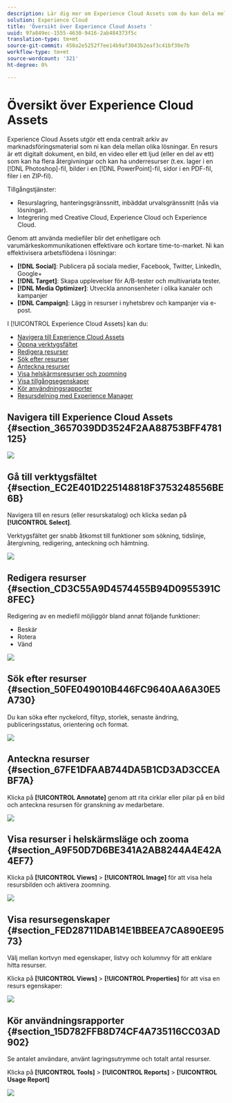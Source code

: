 ```yaml
---
description: Lär dig mer om Experience Cloud Assets som du kan dela mellan olika lösningar.
solution: Experience Cloud
title: 'Översikt över Experience Cloud Assets '
uuid: 97a849ec-1555-4630-9416-2ab484373f5c
translation-type: tm+mt
source-git-commit: 450a2e5252f7ee14b9af3043b2eaf3c41bf30e7b
workflow-type: tm+mt
source-wordcount: '321'
ht-degree: 0%

---
```



# Översikt över Experience Cloud Assets

Experience Cloud Assets utgör ett enda centralt arkiv av marknadsföringsmaterial som ni kan dela mellan olika lösningar. En resurs är ett digitalt dokument, en bild, en video eller ett ljud (eller en del av ett) som kan ha flera återgivningar och kan ha underresurser (t.ex. lager i en [!DNL Photoshop]-fil, bilder i en [!DNL PowerPoint]-fil, sidor i en PDF-fil, filer i en ZIP-fil).

Tillgångstjänster:

* Resurslagring, hanteringsgränssnitt, inbäddat urvalsgränssnitt (nås via lösningar).
* Integrering med Creative Cloud, Experience Cloud och Experience Cloud.

Genom att använda mediefiler blir det enhetligare och varumärkeskommunikationen effektivare och kortare time-to-market. Ni kan effektivisera arbetsflödena i lösningar:

* **[!DNL Social]**: Publicera på sociala medier, Facebook, Twitter, LinkedIn, Google+
* **[!DNL Target]**: Skapa upplevelser för A/B-tester och multivariata tester.
* **[!DNL Media Optimizer]**: Utveckla annonsenheter i olika kanaler och kampanjer
* **[!DNL Campaign]**: Lägg in resurser i nyhetsbrev och kampanjer via e-post.

I [!UICONTROL Experience Cloud Assets] kan du:

* [Navigera till Experience Cloud Assets](../experience-cloud-assets/experience-cloud-assets.md#section_3657039DD3524F2AA88753BFF4781125)
* [Öppna verktygsfältet](../experience-cloud-assets/experience-cloud-assets.md#section_EC2E401D225148818F3753248556BE6B)
* [Redigera resurser](../experience-cloud-assets/experience-cloud-assets.md#section_CD3C55A9D4574455B94D0955391C8FEC)
* [Sök efter resurser](../experience-cloud-assets/experience-cloud-assets.md#section_50FE049010B446FC9640AA6A30E5A730)
* [Anteckna resurser](../experience-cloud-assets/experience-cloud-assets.md#section_67FE1DFAAB744DA5B1CD3AD3CCEABF7A)
* [Visa helskärmsresurser och zoomning](../experience-cloud-assets/experience-cloud-assets.md#section_A9F50D7D6BE341A2AB8244A4E42A4EF7)
* [Visa tillgångsegenskaper](../experience-cloud-assets/experience-cloud-assets.md#section_FED28711DAB14E1BBEEA7CA890EE9573)
* [Kör användningsrapporter](../experience-cloud-assets/experience-cloud-assets.md#section_15D782FFB8D74CF4A735116CC03AD902)
* [Resursdelning med Experience Manager](../experience-cloud-assets/experience-cloud-assets.md#section_45C1B72F4D274F54BC6CCB64D2580AC5)

## Navigera till Experience Cloud Assets {#section_3657039DD3524F2AA88753BFF4781125}

![](assets/asset-nav.png)

## Gå till verktygsfältet {#section_EC2E401D225148818F3753248556BE6B}

Navigera till en resurs (eller resurskatalog) och klicka sedan på **[!UICONTROL Select]**.

Verktygsfältet ger snabb åtkomst till funktioner som sökning, tidslinje, återgivning, redigering, anteckning och hämtning.

![](assets/asset-tools.png)

## Redigera resurser {#section_CD3C55A9D4574455B94D0955391C8FEC}

Redigering av en mediefil möjliggör bland annat följande funktioner:

* Beskär
* Rotera
* Vänd

![](assets/asset-edit.png)

## Sök efter resurser {#section_50FE049010B446FC9640AA6A30E5A730}

Du kan söka efter nyckelord, filtyp, storlek, senaste ändring, publiceringsstatus, orientering och format.

![](assets/asset-search.png)

## Anteckna resurser {#section_67FE1DFAAB744DA5B1CD3AD3CCEABF7A}

Klicka på **[!UICONTROL Annotate]** genom att rita cirklar eller pilar på en bild och anteckna resursen för granskning av medarbetare.

![](assets/assets-annotate.png)

## Visa resurser i helskärmsläge och zooma {#section_A9F50D7D6BE341A2AB8244A4E42A4EF7}

Klicka på **[!UICONTROL Views]** > **[!UICONTROL Image]** för att visa hela resursbilden och aktivera zoomning.

![](assets/asset-zoom.png)

## Visa resursegenskaper {#section_FED28711DAB14E1BBEEA7CA890EE9573}

Välj mellan kortvyn med egenskaper, listvy och kolumnvy för att enklare hitta resurser.

Klicka på **[!UICONTROL Views]** > **[!UICONTROL Properties]** för att visa en resurs egenskaper:

![](assets/asset-properties.png)

## Kör användningsrapporter {#section_15D782FFB8D74CF4A735116CC03AD902}

Se antalet användare, använt lagringsutrymme och totalt antal resurser.

Klicka på **[!UICONTROL Tools]** > **[!UICONTROL Reports]** > **[!UICONTROL Usage Report]**

![](assets/assets-usage-report.png)
